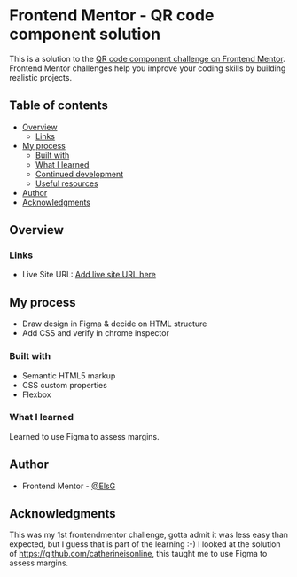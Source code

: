 # Frontend Mentor - QR code component solution

This is a solution to the [QR code component challenge on Frontend Mentor](https://www.frontendmentor.io/challenges/qr-code-component-iux_sIO_H). Frontend Mentor challenges help you improve your coding skills by building realistic projects. 

## Table of contents

- [Overview](#overview)
  - [Links](#links)
- [My process](#my-process)
  - [Built with](#built-with)
  - [What I learned](#what-i-learned)
  - [Continued development](#continued-development)
  - [Useful resources](#useful-resources)
- [Author](#author)
- [Acknowledgments](#acknowledgments)

## Overview

### Links

- Live Site URL: [Add live site URL here](https://elsgoossens.github.io/FontEndMentor-qr-code-component-main/)

## My process
- Draw design in Figma & decide on HTML structure
- Add CSS and verify in chrome inspector

### Built with

- Semantic HTML5 markup
- CSS custom properties
- Flexbox

### What I learned

Learned to use Figma to assess margins.

## Author
- Frontend Mentor - [@ElsG](https://www.frontendmentor.io/profile/elsgoossens)

## Acknowledgments

This was my 1st frontendmentor challenge, gotta admit it was less easy than expected, but I guess that is part of the learning :-) 
I looked at the solution of https://github.com/catherineisonline, this taught me to use Figma to assess margins.
